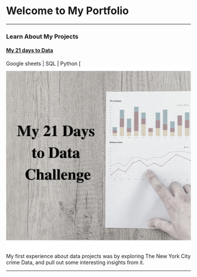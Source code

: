 # Welcome to My Portfolio

---

### Learn About My Projects

#### [My 21 days to Data](https://www.linkedin.com/pulse/21-days-data-oussama-bechar/)
Google sheets | SQL | Python
[<img src="images/My 21 Days to data Challenget.png"/>
My first experience about data projects was by exploring The New York City crime Data, and pull out some interesting insights from it.

---

